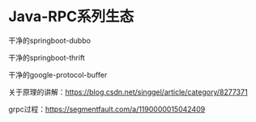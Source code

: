 # Java-RPC系列生态
干净的springboot-dubbo

干净的springboot-thrift

干净的google-protocol-buffer

关于原理的讲解：https://blog.csdn.net/singgel/article/category/8277371

grpc过程：https://segmentfault.com/a/1190000015042409

